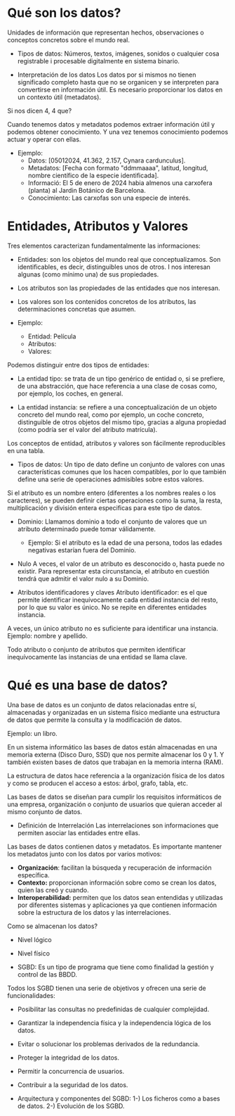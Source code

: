 # Qué son los datos?

Unidades de información que representan hechos, observaciones o conceptos concretos sobre el mundo real.

- Tipos de datos:
Números, textos, imágenes, sonidos o cualquier cosa registrable i procesable digitalmente en sistema binario.

- Interpretación de los datos
Los datos por si mismos no tienen significado completo hasta que no se organicen y se interpreten para convertirse en información útil. Es necesario proporcionar los datos en un contexto útil (metadatos).

Si nos dicen 4, 4 que?

Cuando tenemos datos y metadatos podemos extraer información útil y podemos obtener conocimiento. Y una vez tenemos conocimiento podemos actuar y operar con ellas.

- Ejemplo:
   - Datos: [05012024, 41.362, 2.157, Cynara cardunculus].
   - Metadatos: [Fecha con formato "ddmmaaaa", latitud, longitud, nombre científico de la especie identificada].
   - Informació: El 5 de enero de 2024 habia almenos una carxofera (planta) al Jardin Botánico de Barcelona.
   - Conocimiento: Las carxofas son una especie de interés.


# Entidades, Atributos y Valores

Tres elementos caracterizan fundamentalmente las informaciones:
- Entidades: son los objetos del mundo real que conceptualizamos. Son identificables, es decir, distinguibles unos de otros. I nos interesan algunas (como mínimo una) de sus propiedades.
- Los atributos son las propiedades de las entidades que nos interesan.
- Los valores son los contenidos concretos de los atributos, las determinaciones concretas que asumen.

- Ejemplo:
   - Entidad: Película
   - Atributos:
   - Valores:

Podemos distinguir entre dos tipos de entidades:
- La entidad tipo: se trata de un tipo genérico de entidad o, si se prefiere, de una abstracción, que hace referencia a una clase de cosas como, por ejemplo, los coches, en general.

- La entidad instancia: se refiere a una conceptualización de un objeto concreto del mundo real, como por ejemplo, un coche concreto, distinguible de otros objetos del mismo tipo, gracias a alguna propiedad (como podría ser el valor del atributo matrícula).

Los conceptos de entidad, atributos y valores son fácilmente reproducibles en una tabla.

- Tipos de datos:
Un tipo de dato define un conjunto de valores con unas características comunes que los hacen compatibles, por lo que también define una serie de operaciones admisibles sobre estos valores.

Si el atributo es un nombre entero (diferentes a los nombres reales o los caracteres), se pueden definir ciertas operaciones como la suma, la resta, multiplicación y división entera especificas para este tipo de datos.

- Dominio:
Llamamos dominio a todo el conjunto de valores que un atributo determinado puede tomar válidamente.

   - Ejemplo:
Si el atributo es la edad de una persona, todos las edades negativas estarían fuera del Dominio.

* Nulo
A veces, el valor de un atributo es desconocido o, hasta puede no existir. Para representar esta circunstancia, el atributo en cuestión tendrá que admitir el valor nulo a su Dominio.

- Atributos identificadores y claves
Atributo identificador: es el que permite identificar inequívocamente cada entidad instancia del resto, por lo que su valor es único. No se repite en diferentes entidades instancia. 

A veces, un único atributo no es suficiente para identificar una instancia.
Ejemplo: nombre y apellido.

Todo atributo o conjunto de atributos que permiten identificar inequívocamente las instancias de una entidad se llama clave.


# Qué es una base de datos?

Una base de datos es un conjunto de datos relacionadas entre sí, almacenadas y organizadas en un sistema físico mediante una estructura de datos que permite la consulta y la modificación de datos.

Ejemplo: un libro. 

En un sistema informático las bases de datos están almacenadas en una memoria externa (Disco Duro, SSD) que nos permite almacenar los 0 y 1. Y también existen bases de datos que trabajan en la memoria interna (RAM).

La estructura de datos hace referencia a la organización física de los datos y como se producen el acceso a estos: árbol, grafo, tabla, etc.

Las bases de datos se diseñan para cumplir los requisitos informáticos de una empresa, organización o conjunto de usuarios que quieran acceder al mismo conjunto de datos.

- Definición de Interrelación
Las interrelaciones son informaciones que permiten asociar las entidades entre ellas.

Las bases de datos contienen datos y metadatos. Es importante mantener los metadatos junto con los datos por varios motivos:

- **Organización**: facilitan la búsqueda y recuperación de información específica.
- **Contexto:** proporcionan información sobre como se crean los datos, quien las creó y cuando.
- **Interoperabilidad:** permiten que los datos sean entendidas y utilizadas por diferentes sistemas y aplicaciones ya que contienen información sobre la estructura de los datos y las interrelaciones.


Como se almacenan los datos?
- Nivel lógico
- Nivel físico

- SGBD:
Es un tipo de programa que tiene como finalidad la gestión y control de las BBDD.

Todos los SGBD tienen una serie de objetivos y ofrecen una serie de funcionalidades:
- Posibilitar las consultas no predefinidas de cualquier complejidad.
- Garantizar la independencia física y la independencia lógica de los datos.
- Evitar o solucionar los problemas derivados de la redundancia.
- Proteger la integridad de los datos.
- Permitir la concurrencia de usuarios.
- Contribuir a la seguridad de los datos.

- Arquitectura y componentes del SGBD:
1-) Los ficheros como a bases de datos.
2-) Evolución de los SGBD.